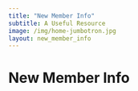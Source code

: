 ```yaml
---
title: "New Member Info"
subtitle: A Useful Resource
image: /img/home-jumbotron.jpg
layout: new_member_info
---
```


# New Member Info
